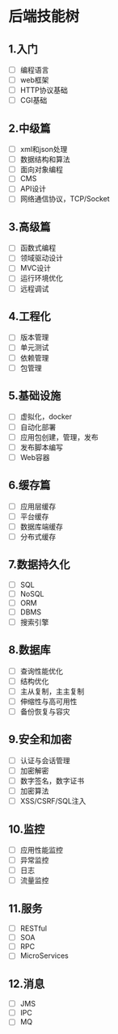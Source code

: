 # 后端技能树

## 1.入门

- [ ] 编程语言
- [ ] web框架
- [ ] HTTP协议基础
- [ ] CGI基础

## 2.中级篇

- [ ] xml和json处理
- [ ] 数据结构和算法
- [ ] 面向对象编程
- [ ] CMS
- [ ] API设计
- [ ] 网络通信协议，TCP/Socket

## 3.高级篇

- [ ] 函数式编程
- [ ] 领域驱动设计
- [ ] MVC设计
- [ ] 运行环境优化
- [ ] 远程调试

## 4.工程化

- [ ] 版本管理
- [ ] 单元测试
- [ ] 依赖管理
- [ ] 包管理

## 5.基础设施

- [ ] 虚拟化，docker
- [ ] 自动化部署
- [ ] 应用包创建，管理，发布
- [ ] 发布脚本编写
- [ ] Web容器

## 6.缓存篇

- [ ] 应用层缓存
- [ ] 平台缓存
- [ ] 数据库端缓存
- [ ] 分布式缓存

## 7.数据持久化

- [ ] SQL
- [ ] NoSQL
- [ ] ORM
- [ ] DBMS
- [ ] 搜索引擎

## 8.数据库

- [ ] 查询性能优化
- [ ] 结构优化
- [ ] 主从复制，主主复制
- [ ] 伸缩性与高可用性
- [ ] 备份恢复与容灾

## 9.安全和加密

- [ ] 认证与会话管理
- [ ] 加密解密
- [ ] 数字签名，数字证书
- [ ] 加密算法
- [ ] XSS/CSRF/SQL注入

## 10.监控

- [ ] 应用性能监控
- [ ] 异常监控
- [ ] 日志
- [ ] 流量监控

## 11.服务

- [ ] RESTful
- [ ] SOA
- [ ] RPC
- [ ] MicroServices

## 12.消息

- [ ] JMS
- [ ] IPC
- [ ] MQ
